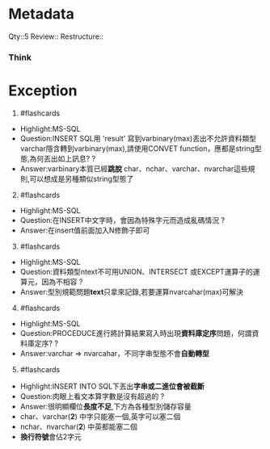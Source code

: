 # Metadata
Qty::5
Review::
Restructure::

### Think

# Exception


1. #flashcards 
- Highlight:MS-SQL
- Question:INSERT SQL用 'result' 寫到varbinary(max)丟出不允許資料類型varchar隱含轉到varbinary(max),請使用CONVET function，應都是string型態,為何丟出如上訊息?
?
- Answer:varbinary本質已經**跳脫** char、nchar、varchar、nvarchar這些規則,可以想成是另種類似string型態了

2. #flashcards 
- Highlight:MS-SQL
- Question:在INSERT中文字時，會因為特殊字元而造成亂碼情況
?
- Answer:在insert值前面加入N修飾子即可

3. #flashcards 
- Highlight:MS-SQL 
- Question:資料類型ntext不可用UNION、INTERSECT 或EXCEPT運算子的運算元，因為不相容
?
- Answer:型別規範問題**text**只拿來記錄,若要運算nvarcahar(max)可解決

4. #flashcards 
- Highlight:MS-SQL
- Question:PROCEDUCE進行將計算結果寫入時出現**資料庫定序**問題，何謂資料庫定序?
?
- Answer:varchar => nvarcahar，不同字串型態不會**自動轉型**

5. #flashcards 
- Highlight:INSERT INTO SQL下丟出**字串或二進位會被截斷**
- Question:肉眼上看文本算字數是沒有超過的
?
- Answer:很明顯欄位**長度不足**,下方為各種型別儲存容量
- char、varchar(**2**) 中字只能塞一個,英字可以塞二個
- nchar、nvarchar(**2**) 中英都能塞二個
- **換行符號**會佔2字元